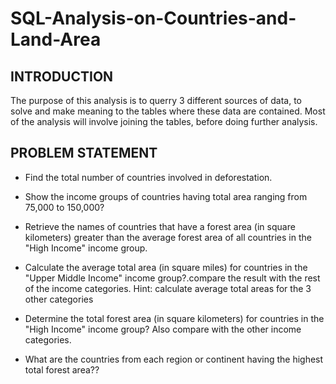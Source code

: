 # SQL-Analysis-on-Countries-and-Land-Area

## INTRODUCTION
The purpose of this analysis is to querry 3 different sources of data, to solve and make meaning to the tables where these data are contained. Most of the analysis will involve joining the tables, before doing further analysis.

## PROBLEM STATEMENT

- Find the total number of countries involved in deforestation. 

- Show the income groups of countries having total area ranging from 75,000 to 150,000?

- Retrieve the names of countries that have a forest area (in square kilometers) greater than the average forest area of all countries in the "High Income" income group.

- Calculate the average total area (in square miles) for countries in the "Upper Middle Income" income group?.compare the result with the rest of the income categories.
  Hint: calculate average total areas for the 3 other categories
 
- Determine the total forest area (in square kilometers) for countries in the "High Income" income group? Also compare with the other income categories. 

- What are the countries from each region or continent having the highest total forest area?? 

